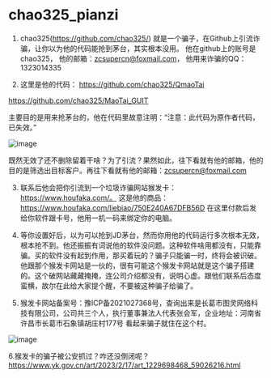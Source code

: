 # chao325_pianzi

1. chao325(https://github.com/chao325/) 就是一个骗子，在Github上引流诈骗，让你以为他的代码能抢到茅台，其实根本没用。
    他在github上的账号是chao325，
    他的邮箱：zcsupercn@foxmail.com，
    他用来诈骗的QQ：1323014335

5. 这里是他的代码：
https://github.com/chao325/QmaoTai

https://github.com/chao325/MaoTai_GUIT

主要目的是用来抢茅台的，他在代码里故意注明：“注意：此代码为原作者代码，已失效。”

![image](https://github.com/thodison/chao325_pianzi/assets/6095282/8d2850e0-bfe7-49f6-a5d9-3efefd404240)


既然无效了还不删除留着干啥？为了引流？果然如此，往下看就有他的邮箱，他的目的是筛选出目标客户。再往下看就有他的邮箱：zcsupercn@foxmail.com

3. 联系后他会把你引流到一个垃圾诈骗网站猴发卡：https://www.houfaka.com/。
   这是他的商品：https://www.houfaka.com/liebiao/750E240A67DFB56D
   在这里付款后发给你软件跟卡号，他用一机一码来绑定你的电脑。

5. 等你设置好后，以为可以抢到JD茅台，然而你用他的代码运行多次根本无效，根本抢不到。他还振振有词说他的软件没问题。这种软件啥用都没有，只能靠骗。买的软件没有起到作用，那买着玩的？骗子只能骗一时，终将会被识破。他跟那个猴发卡网站是一伙的，很有可能这个猴发卡网站就是这个骗子搭建的。这个破网站藏藏掩掩，连公司介绍都没有，说明心虚。跟他们联系后态度蛮横，故尔在此给大家提个醒，不要被这种骗子给骗了。

6. 猴发卡网站备案号：豫ICP备2021027368号，查询出来是长葛市图灵网络科技有限公司，公司共三个人，执行董事兼法人代表张会军，企业地址：河南省许昌市长葛市石象镇胡庄村177号
看起来骗子就住在这个村。

![image](https://github.com/thodison/chao325_pianzi/assets/6095282/8decf928-89a4-4f2a-9c3b-f7f3acd2ae50)


6.猴发卡的骗子被公安抓过？咋还没倒闭呢？
https://www.yk.gov.cn/art/2023/2/17/art_1229698468_59026216.html


